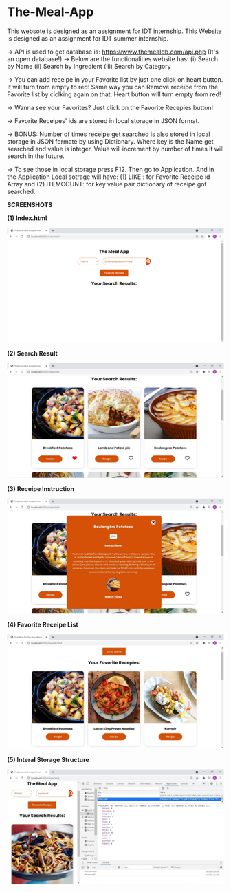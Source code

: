 # The-Meal-App
This websote is designed as an assignment for IDT internship.
This Website is designed as an assignment for IDT summer internship.

-> API is used to get database is: https://www.themealdb.com/api.php (It's an open database!) 
-> Below are the functionalities website has: (i) Search by Name (ii) Search by Ingredient (iii) Search by Category

-> You can add receipe in your Favorite list by just one click on heart button. It will turn from empty to red! 
   Same way you can Remove receipe from the Favorite list by ciclking again on that. Heart button will turn empty from red!

-> Wanna see your Favorites? Just click on the Favorite Recepies button!

-> Favorite Receipes' ids are stored in local storage in JSON format.

-> BONUS: Number of times receipe get searched is also stored in local storage in JSON formate by using Dictionary. 
   Where key is the Name get searched and value is integer. Value will increment by number of times it will search in the future.

-> To see those in local storage press F12. Then go to Application. And in the Application Local sotrage will have: 
   (1) LIKE : for Favorite Receipe id Array and (2) ITEMCOUNT: for key value pair dictionary of receipe got searched.

**SCREENSHOTS**

**(1) Index.html**

![](Images/Home%20Page.png)



**(2) Search Result**

![](Images/Search%20Result.jpg)



**(3) Receipe Instruction**

![](Images/Receipe%20Instruction.jpg)



**(4) Favorite Receipe List**

![](Images/Favorites.jpg)



**(5) Interal Storage Structure**

![](Images/ItemCounts_Local_Storage.jpg)

